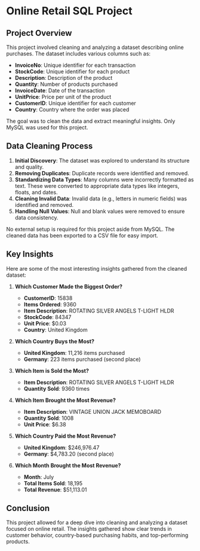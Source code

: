 # Online Retail SQL Project

## Project Overview

This project involved cleaning and analyzing a dataset describing online purchases. The dataset includes various columns such as:

- **InvoiceNo**: Unique identifier for each transaction
- **StockCode**: Unique identifier for each product
- **Description**: Description of the product
- **Quantity**: Number of products purchased
- **InvoiceDate**: Date of the transaction
- **UnitPrice**: Price per unit of the product
- **CustomerID**: Unique identifier for each customer
- **Country**: Country where the order was placed

The goal was to clean the data and extract meaningful insights. Only MySQL was used for this project.

## Data Cleaning Process

1. **Initial Discovery**: The dataset was explored to understand its structure and quality.
2. **Removing Duplicates**: Duplicate records were identified and removed.
3. **Standardizing Data Types**: Many columns were incorrectly formatted as text. These were converted to appropriate data types like integers, floats, and dates.
4. **Cleaning Invalid Data**: Invalid data (e.g., letters in numeric fields) was identified and removed.
5. **Handling Null Values**: Null and blank values were removed to ensure data consistency.

No external setup is required for this project aside from MySQL. The cleaned data has been exported to a CSV file for easy import.

## Key Insights

Here are some of the most interesting insights gathered from the cleaned dataset:

1. **Which Customer Made the Biggest Order?**
    
    - **CustomerID**: 15838
    - **Items Ordered**: 9360
    - **Item Description**: ROTATING SILVER ANGELS T-LIGHT HLDR
    - **StockCode**: 84347
    - **Unit Price**: $0.03
    - **Country**: United Kingdom
2. **Which Country Buys the Most?**
    
    - **United Kingdom**: 11,216 items purchased
    - **Germany**: 223 items purchased (second place)
3. **Which Item is Sold the Most?**
    
    - **Item Description**: ROTATING SILVER ANGELS T-LIGHT HLDR
    - **Quantity Sold**: 9360 times
4. **Which Item Brought the Most Revenue?**
    
    - **Item Description**: VINTAGE UNION JACK MEMOBOARD
    - **Quantity Sold**: 1008
    - **Unit Price**: $6.38
5. **Which Country Paid the Most Revenue?**
    
    - **United Kingdom**: $246,976.47
    - **Germany**: $4,783.20 (second place)
6. **Which Month Brought the Most Revenue?**
    
    - **Month**: July
    - **Total Items Sold**: 18,195
    - **Total Revenue**: $51,113.01

## Conclusion

This project allowed for a deep dive into cleaning and analyzing a dataset focused on online retail. The insights gathered show clear trends in customer behavior, country-based purchasing habits, and top-performing products.